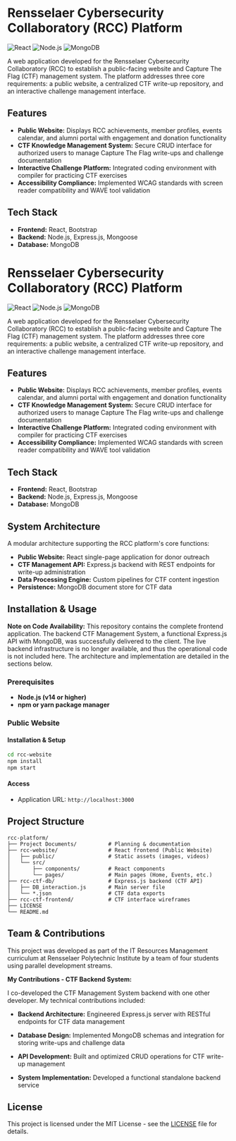 # Rensselaer Cybersecurity Collaboratory (RCC) Platform

![React](https://img.shields.io/badge/React-20232A?style=for-the-badge&logo=react&logoColor=61DAFB)
![Node.js](https://img.shields.io/badge/Node.js-339933?style=for-the-badge&logo=nodedotjs&logoColor=white)
![MongoDB](https://img.shields.io/badge/MongoDB-47A248?style=for-the-badge&logo=mongodb&logoColor=white)

A web application developed for the Rensselaer Cybersecurity Collaboratory (RCC) to establish a public-facing website and Capture The Flag (CTF) management system. The platform addresses three core requirements: a public website, a centralized CTF write-up repository, and an interactive challenge management interface. 

## Features

* **Public Website:** Displays RCC achievements, member profiles, events calendar, and alumni portal with engagement and donation functionality
* **CTF Knowledge Management System:** Secure CRUD interface for authorized users to manage Capture The Flag write-ups and challenge documentation
* **Interactive Challenge Platform:** Integrated coding environment with compiler for practicing CTF exercises
* **Accessibility Compliance:** Implemented WCAG standards with screen reader compatibility and WAVE tool validation


## Tech Stack
* **Frontend:** React, Bootstrap
* **Backend:** Node.js, Express.js, Mongoose
* **Database:** MongoDB

# Rensselaer Cybersecurity Collaboratory (RCC) Platform

![React](https://img.shields.io/badge/React-20232A?style=for-the-badge&logo=react&logoColor=61DAFB)
![Node.js](https://img.shields.io/badge/Node.js-339933?style=for-the-badge&logo=nodedotjs&logoColor=white)
![MongoDB](https://img.shields.io/badge/MongoDB-47A248?style=for-the-badge&logo=mongodb&logoColor=white)

A web application developed for the Rensselaer Cybersecurity Collaboratory (RCC) to establish a public-facing website and Capture The Flag (CTF) management system. The platform addresses three core requirements: a public website, a centralized CTF write-up repository, and an interactive challenge management interface. 

## Features

* **Public Website:** Displays RCC achievements, member profiles, events calendar, and alumni portal with engagement and donation functionality
* **CTF Knowledge Management System:** Secure CRUD interface for authorized users to manage Capture The Flag write-ups and challenge documentation
* **Interactive Challenge Platform:** Integrated coding environment with compiler for practicing CTF exercises
* **Accessibility Compliance:** Implemented WCAG standards with screen reader compatibility and WAVE tool validation


## Tech Stack
* **Frontend:** React, Bootstrap
* **Backend:** Node.js, Express.js, Mongoose
* **Database:** MongoDB

## System Architecture
A modular architecture supporting the RCC platform's core functions:
* **Public Website:** React single-page application for donor outreach
* **CTF Management API:** Express.js backend with REST endpoints for write-up administration
* **Data Processing Engine:** Custom pipelines for CTF content ingestion
* **Persistence:** MongoDB document store for CTF data

## Installation & Usage

**Note on Code Availability:** This repository contains the complete frontend application. The backend CTF Management System, a functional Express.js API with MongoDB, was successfully delivered to the client. The live backend infrastructure is no longer available, and thus the operational code is not included here. The architecture and implementation are detailed in the sections below.

### Prerequisites
* **Node.js (v14 or higher)**
* **npm or yarn package manager**

### Public Website  
#### Installation & Setup
```bash
cd rcc-website
npm install
npm start
```
#### Access
* Application URL: `http://localhost:3000`


## Project Structure
```plaintext
rcc-platform/
├── Project Documents/          # Planning & documentation
├── rcc-website/                # React frontend (Public Website)
│   ├── public/                 # Static assets (images, videos)
│   └── src/
│       ├── components/         # React components
│       └── pages/              # Main pages (Home, Events, etc.)
├── rcc-ctf-db/                 # Express.js backend (CTF API)
│   ├── DB_interaction.js       # Main server file
│   └── *.json                  # CTF data exports
├── rcc-ctf-frontend/           # CTF interface wireframes
├── LICENSE
└── README.md
```


## Team & Contributions

This project was developed as part of the IT Resources Management curriculum at Rensselaer Polytechnic Institute by a team of four students using parallel development streams.

**My Contributions - CTF Backend System:**

I co-developed the CTF Management System backend with one other developer. My technical contributions included:

* **Backend Architecture:** Engineered Express.js server with RESTful endpoints for CTF data management

* **Database Design:** Implemented MongoDB schemas and integration for storing write-ups and challenge data

* **API Development:** Built and optimized CRUD operations for CTF write-up management

* **System Implementation:** Developed a functional standalone backend service
    

## License
This project is licensed under the MIT License - see the [LICENSE](LICENSE) file for details.